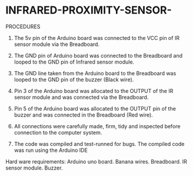 # INFRARED-PROXIMITY-SENSOR-
PROCEDURES
1) The 5v pin of the Arduino board was connected to the VCC pin of IR sensor module via the Breadboard.

2) The GND pin of Arduino board was connected to the Breadboard and looped to the GND pin of Infrared sensor module.

3) The GND line taken from the Arduino board to the Breadboard was looped to the GND pin of the buzzer (Black wire).

4) Pin 3 of the Arduino board was allocated to the OUTPUT of the IR sensor module and was connected via the Breadboard.

5) Pin 5 of the Arduino board was allocated to the OUTPUT pin of the buzzer and was connected in the Breadboard (Red wire).

6) All connections were carefully made, firm, tidy and inspected before connection to the computer system.

7) The code was compiled and test-runned for bugs.
The compiled code was run using the Arduino IDE 


Hard ware requirements:
Arduino uno board.
Banana wires.
Breadboard.
IR sensor module.
Buzzer.

